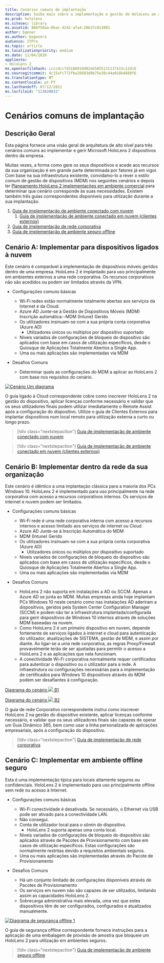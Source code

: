 ```yaml
---
title: Cenários comuns de implantação
description: Saiba mais sobre a implementação e gestão de HoloLens em ambientes empresariais, incluindo infraestruturas, Azure Ative Directory e gestão de dispositivos móveis.
ms.prod: hololens
ms.sitesec: library
ms.assetid: 88bf50aa-0bac-4142-afa4-20b37c013001
author: bgener
ms.author: bogenera
audience: ITPro
ms.topic: article
ms.localizationpriority: medium
ms.date: 11/04/2020
appliesto:
- HoloLens 2
ms.openlocfilehash: ccccdcc7d3188919d02eb5855131137415c12d16
ms.sourcegitcommit: 4c15afc772fba26683d9b75e38c44a018b4889f6
ms.translationtype: MT
ms.contentlocale: pt-PT
ms.lasthandoff: 07/12/2021
ms.locfileid: "113639833"
---
```

# <a name="common-deployment-scenarios"></a>Cenários comuns de implantação

## <a name="overview"></a>Descrição Geral

Esta página fornece uma visão geral de arquitetura de alto nível para três cenários comuns ao implementar e gerir Microsoft HoloLens 2 dispositivos dentro da empresa.

Muitas vezes, a forma como gere os seus dispositivos e acede aos recursos da sua organização é em grande parte determinada por fatores já em vigor. Com base na sua infraestrutura existente, convidamo-lo a rever o estilo comum de gestão de dispositivos (MDM) nos seguintes cenários e depois ler [Planeamento HoloLens 2 implementações em ambiente comercial](hololens-core-components.md) para determinar que cenário corresponde às suas necessidades. Existem também três guias correspondentes disponíveis para utilização durante a sua implantação.


 1. [Guia de implementação de ambiente conectado com nuvem](hololens2-cloud-connected-overview.md)
     1. [Guia de implementação de ambiente conectado em nuvem (clientes externos)](hololens2-deployment-guide.md)
 1. [Guia de implementação de rede corporativa](hololens2-corp-connected-overview.md)
 1. [Guia de implementação de ambiente seguro offline](hololens-common-scenarios-offline-secure.md)

## <a name="scenario-a-deploy-to-cloud-connected-devices"></a>Cenário A: Implementar para dispositivos ligados à nuvem

Este cenário é comparável à implementação de dispositivos móveis geridos dentro de uma empresa. HoloLens 2 é implantado para uso principalmente em ambientes externos a uma rede corporativa. Os recursos corporativos não são acedidos ou podem ser limitados através da VPN. 
 * Configurações comuns básicas
   * Wi-Fi redes estão normalmente totalmente abertas aos serviços da Internet e da Cloud.
   * Azure AD Junte-se à Gestão de Dispositivos Móveis (MDM) Inscrição automática--MDM (Intune) Gerido
   * Os utilizadores insinuam-se com a sua própria conta corporativa (Azure AD)
     * Utilizadores únicos ou múltiplos por dispositivo suportado
   * Níveis variados de configurações de bloqueio do dispositivo são aplicados com base em casos de utilização específicos, desde o Quiosque de Aplicações Totalmente Abertos a Single App.
   * Uma ou mais aplicações são implementadas via MDM

* Desafios Comuns
   * Determinar quais as configurações do MDM a aplicar ao HoloLens 2 com base nos requisitos do cenário.

[![Cenário Um diagrama ](images/deployment-guides-revised-scenario-a.png)](images/deployment-guides-revised-scenario-a.png#lightbox)

O guia ligado à Cloud correspondente cobre como inscrever HoloLens 2 na gestão do dispositivo, aplicar licenças conforme necessário e validar que os seus utilizadores finais podem utilizar imediatamente o Remote Assist após a configuração do dispositivo. Utilize o guia de Clientes Externos para implantar dispositivos num local remoto para utilização externa a curto ou longo prazo.

> [!div class="nextstepaction"]
> [Guia de implementação de ambiente conectado com nuvem](hololens2-cloud-connected-overview.md)

> [!div class="nextstepaction"]
> [Guia de implementação de ambiente conectado em nuvem (clientes externos)](hololens2-deployment-guide.md)

## <a name="scenario-b-deploy-inside-your-organizations-network"></a>Cenário B: Implementar dentro da rede da sua organização

Este cenário é idêntico a uma implantação clássica para a maioria dos PCs Windows 10. HoloLens 2 é implementado para uso principalmente na rede corporativa com acesso a recursos corporativos internos. Os serviços de internet e nuvem podem ser limitados. 

 * Configurações comuns básicas
   * Wi-Fi rede é uma rede corporativa interna com acesso a recursos internos e acesso limitado aos serviços de internet ou Cloud.
   * Azure AD Junte-se à Inscrição Automática do MDM
   * MDM (Intune) Gerido
   * Os utilizadores insinuam-se com a sua própria conta corporativa (Azure AD)
     * Utilizadores únicos ou múltiplos por dispositivo suportado
   * Níveis variados de configurações de bloqueio do dispositivo são aplicados com base em casos de utilização específicos, desde o Quiosque de Aplicações Totalmente Abertos a Single App.
   * Uma ou mais aplicações são implementadas via MDM

 * Desafios Comuns
   * HoloLens 2 não suporta em instalações a AD ou SCCM. Apenas a Azure AD se junta ao MDM. Muitas empresas ainda hoje implantam PCs Windows 10 neste cenário como nas instalações AD aderiram a dispositivos, geridos pela System Center Configuration Manager (SCCM) e podem não ter a infraestrutura implantada/configurada para gerir dispositivos de Windows 10 internos através de soluções MDM baseadas na nuvem.
   * Como HoloLens 2 é um primeiro dispositivo em nuvem, depende fortemente de serviços ligados à internet e cloud para autenticação do utilizador, atualizações de SISTEMA, gestão de MDM, e assim por diante. Ao ligar-se a uma rede corporativa, as regras Proxy/Firewall provavelmente terão de ser ajustadas para permitir o acesso a HoloLens 2 e as aplicações que nela funcionam.
   * A conectividade Wi-Fi corporativa normalmente requer certificados para autenticar o dispositivo ou o utilizador para a rede. A infraestrutura ou configurações necessárias para a implementação de certificados para Windows 10 dispositivos através do MDM podem ser desafiantes à configuração.

[Diagrama do cenário ![ ](images/deployment-guides-revised-scenario-b-01-1.png) B1 ](images/deployment-guides-revised-scenario-b-01-1.png#lightbox)

[Diagrama do cenário ![ ](images/deployment-guides-revised-scenario-b-02-1.png) B2 ](images/deployment-guides-revised-scenario-b-02-1.png#lightbox)

O guia de rede Corporativo correspondente instrui como inscrever HoloLens 2 na gestão do dispositivo existente, aplicar licenças conforme necessário, e validar que os seus utilizadores finais são capazes de operar um Guia Dinâmico 365, bem como usar a linha personalizada de aplicações empresariais, após a configuração do dispositivo.

> [!div class="nextstepaction"]
> [Guia de implementação de rede corporativa](hololens2-corp-connected-overview.md)

## <a name="scenario-c-deploy-in-secure-offline-environment"></a>Cenário C: Implementar em ambiente offline seguro

Esta é uma implementação típica para locais altamente seguros ou confidenciais. HoloLens 2 é implementado para uso principalmente offline sem rede ou acesso à Internet. 
 * Configurações comuns básicas
   * Wi-Fi conectividade é desativada. Se necessário, o Ethernet via USB pode ser ativado para a conectividade LAN.
   * Não consegui.
   * Conta de utilizador local para o sômin do dispositivo.
     * HoloLens 2 suporta apenas uma conta local.
   * Níveis variados de configurações de bloqueio do dispositivo são aplicados através de Pacotes de Provisionamento com base em casos de utilização específicos. Estas configurações são normalmente restritas devido a requisitos ambientais seguros.
   * Uma ou mais aplicações são implementadas através do Pacote de Provisionamento

 * Desafios Comuns
   * Há um conjunto limitado de configurações disponíveis através de Pacotes de Provisionamento
   * Os serviços em nuvem não são capazes de ser utilizados, limitando assim as capacidades HoloLens 2.
   * Sobrecarga administrativa mais elevada, uma vez que estes dispositivos têm de ser configurados, configurados e atualizados manualmente.

[![Diagrama de segurança offline 1 ](images/deployment-guides-revised-scenario-c-01.png)](images/deployment-guides-revised-scenario-c-01.png#lightbox)

O guia de segurança offline correspondente fornece instruções para a aplicação de uma embalagem de provisão de amostra que bloqueie um HoloLens 2 para utilização em ambientes seguros.

> [!div class="nextstepaction"]
> [Guia de implementação de ambiente seguro offline](hololens-common-scenarios-offline-secure.md)


